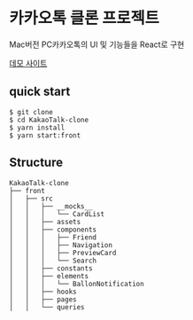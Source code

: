 # 카카오톡 클론 프로젝트

Mac버전 PC카카오톡의 UI 및 기능들을 React로 구현

[데모 사이트](https://jaryapp.github.io/KakaoTalk-clone/)

## quick start
```
$ git clone 
$ cd KakaoTalk-clone
$ yarn install
$ yarn start:front
```

## Structure
```
KakaoTalk-clone
├── front
│   ├── src
│   │   ├── __mocks__
│   │   │   └── CardList
│   │   ├── assets
│   │   ├── components
│   │   │   ├── Friend
│   │   │   ├── Navigation
│   │   │   ├── PreviewCard
│   │   │   └── Search
│   │   ├── constants
│   │   ├── elements
│   │   │   └── BallonNotification
│   │   ├── hooks
│   │   ├── pages
│   │   └── queries
```
